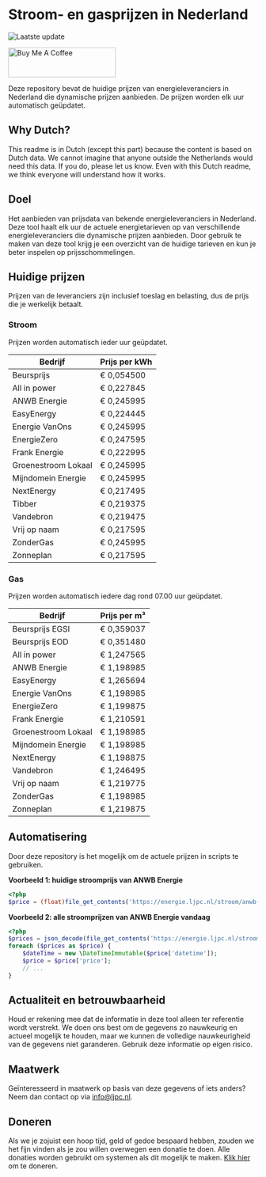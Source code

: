 # Stroom- en gasprijzen in Nederland

![Laatste update](https://img.shields.io/badge/laatste%20update-2024--09--08%2016%3A00%20CET-brightgreen)

<a href="https://www.buymeacoffee.com/Lars-" target="_blank"><img src="https://cdn.buymeacoffee.com/buttons/v2/default-orange.png" alt="Buy Me A Coffee" height="60" style="height: 60px !important;width: 217px !important;" ></a>

Deze repository bevat de huidige prijzen van energieleveranciers in Nederland die dynamische prijzen aanbieden. De prijzen worden elk uur automatisch geüpdatet.

## Why Dutch?

This readme is in Dutch (except this part) because the content is based on Dutch data. We cannot imagine that anyone outside the Netherlands would need this data. If you do, please let us know. Even with this Dutch readme, we think
everyone will understand how it works.

## Doel

Het aanbieden van prijsdata van bekende energieleveranciers in Nederland. Deze tool haalt elk uur de actuele energietarieven op van verschillende energieleveranciers die dynamische prijzen aanbieden. Door gebruik te maken van deze tool
krijg je een overzicht van de huidige tarieven en kun je beter inspelen op prijsschommelingen.

## Huidige prijzen

Prijzen van de leveranciers zijn inclusief toeslag en belasting, dus de prijs die je werkelijk betaalt.

### Stroom

Prijzen worden automatisch ieder uur geüpdatet.

 Bedrijf | Prijs per kWh 
---------|---------------
Beursprijs | € 0,054500
All in power | € 0,227845
ANWB Energie | € 0,245995
EasyEnergy | € 0,224445
Energie VanOns | € 0,245995
EnergieZero | € 0,247595
Frank Energie | € 0,222995
Groenestroom Lokaal | € 0,245995
Mijndomein Energie | € 0,245995
NextEnergy | € 0,217495
Tibber | € 0,219375
Vandebron | € 0,219475
Vrij op naam | € 0,217595
ZonderGas | € 0,245995
Zonneplan | € 0,217595


### Gas

Prijzen worden automatisch iedere dag rond 07.00 uur geüpdatet.

 Bedrijf | Prijs per m³ 
---------|--------------
Beursprijs EGSI | € 0,359037
Beursprijs EOD | € 0,351480
All in power | € 1,247565
ANWB Energie | € 1,198985
EasyEnergy | € 1,265694
Energie VanOns | € 1,198985
EnergieZero | € 1,199875
Frank Energie | € 1,210591
Groenestroom Lokaal | € 1,198985
Mijndomein Energie | € 1,198985
NextEnergy | € 1,198875
Vandebron | € 1,246495
Vrij op naam | € 1,219775
ZonderGas | € 1,198985
Zonneplan | € 1,219875


## Automatisering

Door deze repository is het mogelijk om de actuele prijzen in scripts te gebruiken.

**Voorbeeld 1: huidige stroomprijs van ANWB Energie**

```php
<?php
$price = (float)file_get_contents('https://energie.ljpc.nl/stroom/anwb-energie-nu.txt');

```

**Voorbeeld 2: alle stroomprijzen van ANWB Energie vandaag**

```php
<?php
$prices = json_decode(file_get_contents('https://energie.ljpc.nl/stroom/all-in-power-vandaag.json'),true);
foreach ($prices as $price) {
    $dateTime = new \DateTimeImmutable($price['datetime']);
    $price = $price['price'];
    // ...
}
```

## Actualiteit en betrouwbaarheid

Houd er rekening mee dat de informatie in deze tool alleen ter referentie wordt verstrekt. We doen ons best om de gegevens zo nauwkeurig en actueel mogelijk te houden, maar we kunnen de volledige nauwkeurigheid van de gegevens niet
garanderen. Gebruik deze informatie op eigen risico.

## Maatwerk

Geïnteresseerd in maatwerk op basis van deze gegevens of iets anders? Neem dan contact op
via [info@ljpc.nl](mailto:info@ljpc.nl?subject=Energie%20prijzen).

## Doneren

Als we je zojuist een hoop tijd, geld of gedoe bespaard hebben, zouden we het fijn vinden als je zou willen overwegen een
donatie te doen. Alle donaties worden gebruikt om systemen als dit mogelijk te
maken. [Klik hier](https://www.buymeacoffee.com/Lars-) om te doneren.
